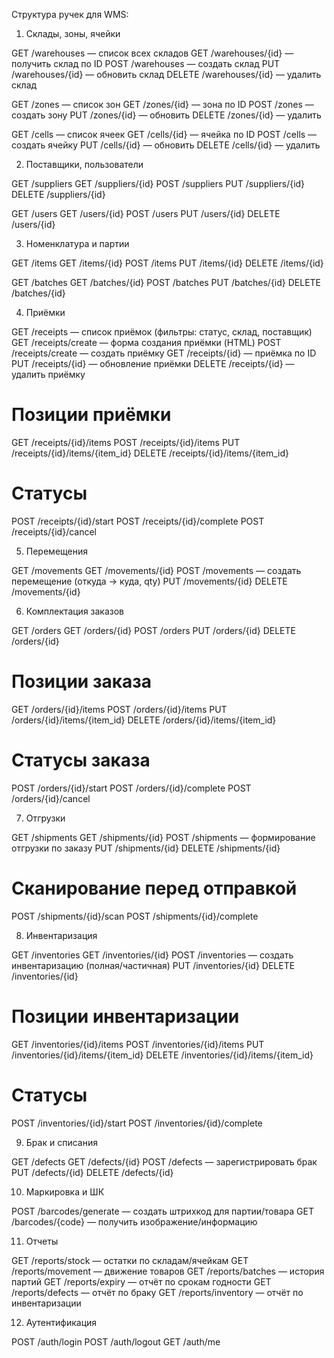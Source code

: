 Структура ручек для WMS:

1. Склады, зоны, ячейки

GET    /warehouses                 — список всех складов
GET    /warehouses/{id}            — получить склад по ID
POST   /warehouses                 — создать склад
PUT    /warehouses/{id}            — обновить склад
DELETE /warehouses/{id}            — удалить склад

GET    /zones                       — список зон
GET    /zones/{id}                  — зона по ID
POST   /zones                       — создать зону
PUT    /zones/{id}                  — обновить
DELETE /zones/{id}                  — удалить

GET    /cells                       — список ячеек
GET    /cells/{id}                  — ячейка по ID
POST   /cells                       — создать ячейку
PUT    /cells/{id}                  — обновить
DELETE /cells/{id}                  — удалить


2. Поставщики, пользователи

GET    /suppliers
GET    /suppliers/{id}
POST   /suppliers
PUT    /suppliers/{id}
DELETE /suppliers/{id}

GET    /users
GET    /users/{id}
POST   /users
PUT    /users/{id}
DELETE /users/{id}

3. Номенклатура и партии

GET    /items
GET    /items/{id}
POST   /items
PUT    /items/{id}
DELETE /items/{id}

GET    /batches
GET    /batches/{id}
POST   /batches
PUT    /batches/{id}
DELETE /batches/{id}

4. Приёмки

GET    /receipts                    — список приёмок (фильтры: статус, склад, поставщик)
GET    /receipts/create             — форма создания приёмки (HTML)
POST   /receipts/create             — создать приёмку
GET    /receipts/{id}               — приёмка по ID
PUT    /receipts/{id}               — обновление приёмки
DELETE /receipts/{id}               — удалить приёмку

# Позиции приёмки
GET    /receipts/{id}/items
POST   /receipts/{id}/items
PUT    /receipts/{id}/items/{item_id}
DELETE /receipts/{id}/items/{item_id}

# Статусы
POST   /receipts/{id}/start
POST   /receipts/{id}/complete
POST   /receipts/{id}/cancel

5. Перемещения

GET    /movements
GET    /movements/{id}
POST   /movements                     — создать перемещение (откуда → куда, qty)
PUT    /movements/{id}
DELETE /movements/{id}

6. Комплектация заказов

GET    /orders
GET    /orders/{id}
POST   /orders
PUT    /orders/{id}
DELETE /orders/{id}

# Позиции заказа
GET    /orders/{id}/items
POST   /orders/{id}/items
PUT    /orders/{id}/items/{item_id}
DELETE /orders/{id}/items/{item_id}

# Статусы заказа
POST   /orders/{id}/start
POST   /orders/{id}/complete
POST   /orders/{id}/cancel

7. Отгрузки

GET    /shipments
GET    /shipments/{id}
POST   /shipments                     — формирование отгрузки по заказу
PUT    /shipments/{id}
DELETE /shipments/{id}

# Сканирование перед отправкой
POST   /shipments/{id}/scan
POST   /shipments/{id}/complete

8. Инвентаризация

GET    /inventories
GET    /inventories/{id}
POST   /inventories                    — создать инвентаризацию (полная/частичная)
PUT    /inventories/{id}
DELETE /inventories/{id}

# Позиции инвентаризации
GET    /inventories/{id}/items
POST   /inventories/{id}/items
PUT    /inventories/{id}/items/{item_id}
DELETE /inventories/{id}/items/{item_id}

# Статусы
POST   /inventories/{id}/start
POST   /inventories/{id}/complete

9. Брак и списания

GET    /defects
GET    /defects/{id}
POST   /defects                         — зарегистрировать брак
PUT    /defects/{id}
DELETE /defects/{id}

10. Маркировка и ШК

POST   /barcodes/generate               — создать штрихкод для партии/товара
GET    /barcodes/{code}                 — получить изображение/информацию

11. Отчеты

GET    /reports/stock                    — остатки по складам/ячейкам
GET    /reports/movement                 — движение товаров
GET    /reports/batches                  — история партий
GET    /reports/expiry                   — отчёт по срокам годности
GET    /reports/defects                  — отчёт по браку
GET    /reports/inventory                — отчёт по инвентаризации

12. Аутентификация

POST   /auth/login
POST   /auth/logout
GET    /auth/me



